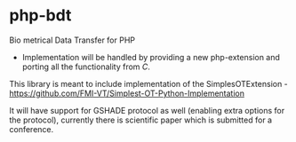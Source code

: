 # php-bdt
Bio metrical Data Transfer for PHP

- Implementation will be handled by providing a new php-extension and porting all the functionality from *C*.

This library is meant to include implementation of the SimplesOTExtension - https://github.com/FMI-VT/Simplest-OT-Python-Implementation 

It will have support for GSHADE protocol as well (enabling extra options for the protocol), currently there is scientific paper which is submitted for a conference.

